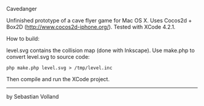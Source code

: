 Cavedanger

Unfinished prototype of a cave flyer game for Mac OS X.
Uses Cocos2d + Box2D (http://www.cocos2d-iphone.org/).
Tested with XCode 4.2.1.

How to build:

level.svg contains the collision map (done with Inkscape).
Use make.php to convert level.svg to source code:

    php make.php level.svg > /tmp/level.inc

Then compile and run the XCode project.

- - - 
by Sebastian Volland
